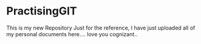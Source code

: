 # PractisingGIT
This is my new Repository
Just for the reference, I have just uploaded all of my personal documents here....
love you cognizant..
